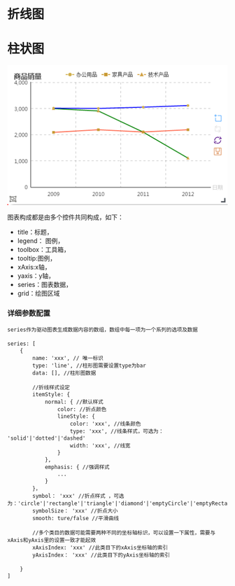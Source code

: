 # 折线图



# 柱状图

![line](./imgs/line.png)

图表构成都是由多个控件共同构成，如下：
- title：标题，   
- legend： 图例，  
- toolbox：工具箱，  
- tooltip:图例，  
- xAxis:x轴，  
- yaxis：y轴，  
- series：图表数据，  
- grid：绘图区域  
### 详细参数配置
	series作为驱动图表生成数据内容的数组，数组中每一项为一个系列的选项及数据
		
    series: [
	    {
	        name: 'xxx', // 唯一标识
	        type: 'line', //柱形图需要设置type为bar
	        data: [], //柱形图数据

			//折线样式设定
			itemStyle: { 
				normal: { //默认样式
					color: //折点颜色
					lineStyle: {
						color: 'xxx', //线条颜色
						type: 'xxx', //线条样式，可选为： 'solid'|'dotted'|'dashed' 
						width: 'xxx', //线宽
					}
				},
				emphasis: { //强调样式
					...
				}
			}，
			symbol： 'xxx' //折点样式 ，可选为：'circle'|'rectangle'|'triangle'|'diamond'|'emptyCircle'|'emptyRectangle'|'emptyTriangle'|'emptyDiamond' 
			symbolSize： 'xxx' //折点大小
			smooth: ture/false //平滑曲线

			//多个类目的数据可能需要两种不同的坐标轴标识，可以设置一下属性，需要与xAxis和yAxis里的设置一致才能起效
			xAxisIndex: 'xxx' //此类目下的xAxis坐标轴的索引
			yAxisIndex： 'xxx' //此类目下的yAxis坐标轴的索引
			
	    }
    ]

